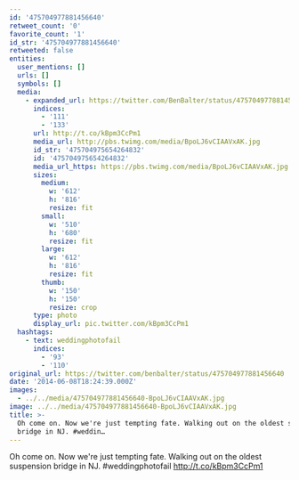 ```yaml
---
id: '475704977881456640'
retweet_count: '0'
favorite_count: '1'
id_str: '475704977881456640'
retweeted: false
entities:
  user_mentions: []
  urls: []
  symbols: []
  media:
    - expanded_url: https://twitter.com/BenBalter/status/475704977881456640/photo/1
      indices:
        - '111'
        - '133'
      url: http://t.co/kBpm3CcPm1
      media_url: http://pbs.twimg.com/media/BpoLJ6vCIAAVxAK.jpg
      id_str: '475704975654264832'
      id: '475704975654264832'
      media_url_https: https://pbs.twimg.com/media/BpoLJ6vCIAAVxAK.jpg
      sizes:
        medium:
          w: '612'
          h: '816'
          resize: fit
        small:
          w: '510'
          h: '680'
          resize: fit
        large:
          w: '612'
          h: '816'
          resize: fit
        thumb:
          w: '150'
          h: '150'
          resize: crop
      type: photo
      display_url: pic.twitter.com/kBpm3CcPm1
  hashtags:
    - text: weddingphotofail
      indices:
        - '93'
        - '110'
original_url: https://twitter.com/benbalter/status/475704977881456640
date: '2014-06-08T18:24:39.000Z'
images:
  - ../../media/475704977881456640-BpoLJ6vCIAAVxAK.jpg
image: ../../media/475704977881456640-BpoLJ6vCIAAVxAK.jpg
title: >-
  Oh come on. Now we're just tempting fate. Walking out on the oldest suspension
  bridge in NJ. #weddin…
---
```


Oh come on. Now we're just tempting fate. Walking out on the oldest suspension bridge in NJ. #weddingphotofail http://t.co/kBpm3CcPm1